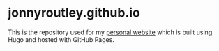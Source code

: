 # jonnyroutley.github.io
This is the repository used for my [personal website](https://jonathanroutley.com/) which is built using Hugo and hosted with GitHub Pages.

